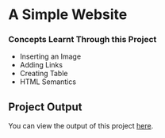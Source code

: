 # A Simple Website 

### Concepts Learnt Through this Project

- Inserting an Image
- Adding Links
- Creating Table
- HTML Semantics

## Project Output

You can view the output of this project [here](https://a-simple-html-website.vercel.app/).
